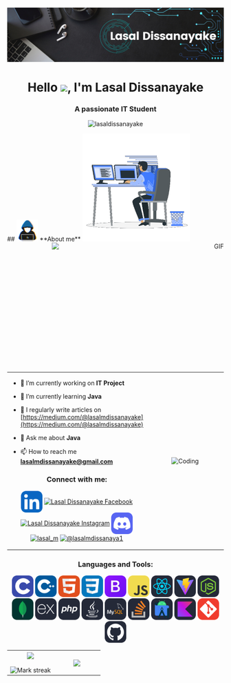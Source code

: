 ![Github Banner](https://github.com/LasalDissanayake/Book-Store-System/blob/main/Black%20Minimal%20Motivation%20Quote%20LinkedIn%20Banner.png)
<h1 align="center">Hello <img src = "https://raw.githubusercontent.com/MartinHeinz/MartinHeinz/master/wave.gif" width = 30px>, I'm Lasal Dissanayake </h1>
<h3 align="center">A passionate IT Student</h3>
<p align="center"> <img src="https://komarev.com/ghpvc/?username=lasaldissanayake&label=Profile%20views&color=0e75b6&style=flat" alt="lasaldissanayake" /> </p>
## <picture><img src = "https://github.com/0xAbdulKhalid/0xAbdulKhalid/raw/main/assets/mdImages/about_me.gif" width = 50px></picture> **About me**
<picture> <img align="" left="150" src="https://github.com/0xAbdulKhalid/0xAbdulKhalid/raw/main/assets/mdImages/Right_Side.gif" width = 250px></picture>
<a target="_blank" align="right">
  <img align="right"  top="500" height="300" width="400" alt="GIF" src="https://media.giphy.com/media/SWoSkN6DxTszqIKEqv/giphy.gif">
</a>

<table align="center">
<tr border="none">
<td width="50%" align="left">

- 🔭 I’m currently working on **IT Project**

- 🌱 I’m currently learning **Java**

- 📝 I regularly write articles on [https://medium.com/@lasalmdissanayake](https://medium.com/@lasalmdissanayake)

- 💬 Ask me about **Java**

- 📫 How to reach me **lasalmdissanayake@gmail.com**


<h3 align="center">Connect with me:</h3>
<p align="center">
<a href="https://linkedin.com/in/lasal-dissanayake-252922251" target="blank"><img align="center" src="https://github.com/tandpfun/skill-icons/blob/main/icons/LinkedIn.svg" alt="Lasal Dissanayake LinkedIn" height="50" width="50" /></a>
<a href="https://www.facebook.com/profile.php?id=100088736516781" target="blank"><img align="center" src="https://raw.githubusercontent.com/rahuldkjain/github-profile-readme-generator/master/src/images/icons/Social/facebook.svg" alt="Lasal Dissanayake Facebook" height="50" width="50" /></a>
<a href="https://www.instagram.com/lasal__dissanayake/" target="blank"><img align="center" src="https://www.edigitalagency.com.au/wp-content/uploads/new-Instagram-icon-png-full-colour.png" alt="Lasal Dissanayake Instagram" height="50" width="50" /></a>
<a href="https://discordapp.com/users/1191641068505153546" target="blank"><img align="center" src="https://github.com/tandpfun/skill-icons/blob/main/icons/Discord.svg" alt="Lasal Dissanayake Discord" height="50" width="50" /></a>  
  <a href="https://twitter.com/lasal_m" target="blank"><img align="center" src="https://raw.githubusercontent.com/rahuldkjain/github-profile-readme-generator/master/src/images/icons/Social/twitter.svg" alt="lasal_m" height="50" width="50" /></a>
  <a href="https://www.hackerrank.com/@lasalmdissanaya1" target="blank"><img align="center" src="https://raw.githubusercontent.com/rahuldkjain/github-profile-readme-generator/master/src/images/icons/Social/hackerrank.svg" alt="@lasalmdissanaya1" height="50" width="50" /></a>
</p>
</td>
<td width="50%" align="center">
<img align="center" alt="Coding" width="400" src="https://github.com/iamsahan/cool-gifs-github/blob/main/images/212741999-016fddbd-617a-4448-8042-0ecf907aea25.gif">

  
  </td>
</tr>
</table>



<h3 align="center">Languages and Tools:</h3>
<p align="center"> 
  <img src="https://github.com/tandpfun/skill-icons/blob/main/icons/C.svg" alt="c" width="50" height="50"/>
  <img src="https://github.com/tandpfun/skill-icons/blob/main/icons/CPP.svg" alt="c" width="50" height="50"/>
  <img src="https://github.com/tandpfun/skill-icons/blob/main/icons/HTML.svg" alt="c" width="50" height="50"/>
  <img src="https://github.com/tandpfun/skill-icons/blob/main/icons/CSS.svg" alt="c" width="50" height="50"/>
  <img src="https://github.com/tandpfun/skill-icons/blob/main/icons/Bootstrap.svg" alt="c" width="50" height="50"/>
  <img src="https://github.com/tandpfun/skill-icons/blob/main/icons/JavaScript.svg" alt="c" width="50" height="50"/>
  <img src="https://github.com/tandpfun/skill-icons/blob/main/icons/React-Dark.svg" alt="c" width="50" height="50"/>
  <img src="https://github.com/tandpfun/skill-icons/blob/main/icons/Vite-Dark.svg" alt="c" width="50" height="50"/>
  <img src="https://github.com/tandpfun/skill-icons/blob/main/icons/NodeJS-Dark.svg" alt="c" width="50" height="50"/>
  <img src="https://github.com/tandpfun/skill-icons/blob/main/icons/MongoDB.svg" alt="c" width="50" height="50"/>
  <img src="https://github.com/tandpfun/skill-icons/blob/main/icons/ExpressJS-Dark.svg" alt="c" width="50" height="50"/>
  <img src="https://github.com/tandpfun/skill-icons/blob/main/icons/PHP-Dark.svg" alt="c" width="50" height="50"/>
  <img src="https://github.com/tandpfun/skill-icons/blob/main/icons/Java-Dark.svg" alt="c" width="50" height="50"/>
  <img src="https://github.com/tandpfun/skill-icons/blob/main/icons/MySQL-Dark.svg" alt="c" width="50" height="50"/>
  <img src="https://github.com/tandpfun/skill-icons/blob/main/icons/StackOverflow-Dark.svg" alt="c" width="50" height="50"/>
  <img src="https://github.com/tandpfun/skill-icons/blob/main/icons/AndroidStudio-Dark.svg" alt="c" width="50" height="50"/>
  <img src="https://github.com/tandpfun/skill-icons/blob/main/icons/Kotlin-Dark.svg" alt="c" width="50" height="50"/>
  <img src="https://github.com/tandpfun/skill-icons/blob/main/icons/Git.svg" alt="c" width="50" height="50"/>
  <img src="https://github.com/tandpfun/skill-icons/blob/main/icons/Github-Dark.svg" alt="c" width="50" height="50"/>
  
</p>

<!--- stats & Trophy (start) -->
<p align="left">
  <!--- stats (start) -->
<table align="center">
<tr border="none">
<td width="50%" align="center">
  
  <img  align="center"  src="https://github-readme-stats.vercel.app/api?username=LasalDissanayake&theme=dark&show_icons=true&count_private=true" />
  <br></br>
  <img  title="🔥 Get streak stats for your profile at git.io/streak-stats" alt="Mark streak" src="https://github-readme-streak-stats.herokuapp.com/?user=LasalDissanayake&theme=dark&hide_border=false" /> 
</td>

<td width="50%" align="center">

  <img  align="center"  src="https://github-readme-stats.anuraghazra1.vercel.app/api/top-langs/?username=LasalDissanayake&theme=dark&hide_border=false&no-bg=true&no-frame=true&langs_count=10"/>
  
  </td>
</tr>
</table>
<!--- stats (end) -->
